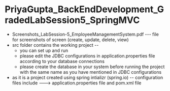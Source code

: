 # PriyaGupta_BackEndDevelopment_GradedLabSession5_SpringMVC

  - Screenshots_LabSession-5_EmployeeManagementSystem.pdf --- file for screenshots of screen (create, update, delete, view)
  - src folder contains the working project -- 
      - you can set up and run
      - please edit the JDBC configurations in application.properties file according to your database connections
      - please create the database in your system before running the project with the same name as you have mentioned in JDBC configurations 
  - as it is a project created using spring intializr (spring.io) --  configuration files include ---> application.properties file and pom.xml file
